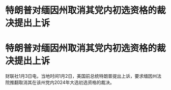 # 特朗普对缅因州取消其党内初选资格的裁决提出上诉

# 特朗普对缅因州取消其党内初选资格的裁决提出上诉

财联社1月3日电，当地时间1月2日，美国前总统特朗普提出上诉，要求缅因州法院推翻取消其在该州党内2024年大选初选资格的裁决。

